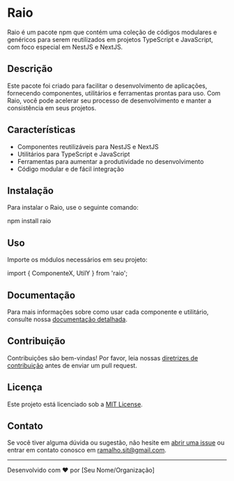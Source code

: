 # Raio

Raio é um pacote npm que contém uma coleção de códigos modulares e genéricos para serem reutilizados em projetos TypeScript e JavaScript, com foco especial em NestJS e NextJS.

## Descrição

Este pacote foi criado para facilitar o desenvolvimento de aplicações, fornecendo componentes, utilitários e ferramentas prontas para uso. Com Raio, você pode acelerar seu processo de desenvolvimento e manter a consistência em seus projetos.

## Características

- Componentes reutilizáveis para NestJS e NextJS
- Utilitários para TypeScript e JavaScript
- Ferramentas para aumentar a produtividade no desenvolvimento
- Código modular e de fácil integração

## Instalação

Para instalar o Raio, use o seguinte comando:


npm install raio


## Uso

Importe os módulos necessários em seu projeto:


import { ComponenteX, UtilY } from 'raio';


## Documentação

Para mais informações sobre como usar cada componente e utilitário, consulte nossa [documentação detalhada]().

## Contribuição

Contribuições são bem-vindas! Por favor, leia nossas [diretrizes de contribuição]() antes de enviar um pull request.

## Licença

Este projeto está licenciado sob a [MIT License]().

## Contato

Se você tiver alguma dúvida ou sugestão, não hesite em [abrir uma issue]() ou entrar em contato conosco em [ramalho.sit@gmail.com](mailto:ramalho.sit@gmail.com).

---

Desenvolvido com ❤️ por [Seu Nome/Organização]
